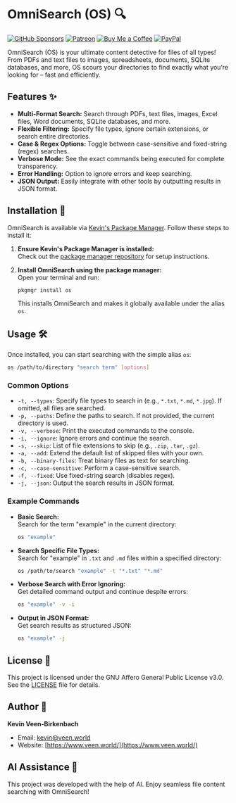 # OmniSearch (OS) 🔍
[![GitHub Sponsors](https://img.shields.io/badge/Sponsor-GitHub%20Sponsors-blue?logo=github)](https://github.com/sponsors/kevinveenbirkenbach) [![Patreon](https://img.shields.io/badge/Support-Patreon-orange?logo=patreon)](https://www.patreon.com/c/kevinveenbirkenbach) [![Buy Me a Coffee](https://img.shields.io/badge/Buy%20me%20a%20Coffee-Funding-yellow?logo=buymeacoffee)](https://buymeacoffee.com/kevinveenbirkenbach) [![PayPal](https://img.shields.io/badge/Donate-PayPal-blue?logo=paypal)](https://s.veen.world/paypaldonate)


OmniSearch (OS) is your ultimate content detective for files of all types! From PDFs and text files to images, spreadsheets, documents, SQLite databases, and more, OS scours your directories to find exactly what you’re looking for – fast and efficiently.

## Features ✨

- **Multi-Format Search:** Search through PDFs, text files, images, Excel files, Word documents, SQLite databases, and more.
- **Flexible Filtering:** Specify file types, ignore certain extensions, or search entire directories.
- **Case & Regex Options:** Toggle between case-sensitive and fixed-string (regex) searches.
- **Verbose Mode:** See the exact commands being executed for complete transparency.
- **Error Handling:** Option to ignore errors and keep searching.
- **JSON Output:** Easily integrate with other tools by outputting results in JSON format.

## Installation 🚀

OmniSearch is available via [Kevin's Package Manager](https://github.com/kevinveenbirkenbach/package-manager). Follow these steps to install it:

1. **Ensure Kevin's Package Manager is installed:**  
   Check out the [package manager repository](https://github.com/kevinveenbirkenbach/package-manager) for setup instructions.

2. **Install OmniSearch using the package manager:**  
   Open your terminal and run:
   ```bash
   pkgmgr install os
   ```
   This installs OmniSearch and makes it globally available under the alias `os`.

## Usage 🛠️

Once installed, you can start searching with the simple alias `os`:

```bash
os /path/to/directory "search term" [options]
```

### Common Options

- `-t, --types`: Specify file types to search in (e.g., `*.txt`, `*.md`, `*.jpg`). If omitted, all files are searched.
- `-p, --paths`: Define the paths to search. If not provided, the current directory is used.
- `-v, --verbose`: Print the executed commands to the console.
- `-i, --ignore`: Ignore errors and continue the search.
- `-s, --skip`: List of file extensions to skip (e.g., `.zip`, `.tar`, `.gz`).
- `-a, --add`: Extend the default list of skipped files with your own.
- `-b, --binary-files`: Treat binary files as text for searching.
- `-c, --case-sensitive`: Perform a case-sensitive search.
- `-f, --fixed`: Use fixed-string search (disables regex).
- `-j, --json`: Output the search results in JSON format.

### Example Commands

- **Basic Search:**  
  Search for the term "example" in the current directory:
  ```bash
  os "example"
  ```

- **Search Specific File Types:**  
  Search for "example" in `.txt` and `.md` files within a specified directory:
  ```bash
  os /path/to/search "example" -t "*.txt" "*.md"
  ```

- **Verbose Search with Error Ignoring:**  
  Get detailed command output and continue despite errors:
  ```bash
  os "example" -v -i
  ```

- **Output in JSON Format:**  
  Get search results as structured JSON:
  ```bash
  os "example" -j
  ```

## License 📄

This project is licensed under the GNU Affero General Public License v3.0. See the [LICENSE](./LICENSE) file for details.

## Author 👤

**Kevin Veen-Birkenbach**  
- Email: [kevin@veen.world](mailto:kevin@veen.world)  
- Website: [https://www.veen.world/](https://www.veen.world/)

## AI Assistance 🤖

This project was developed with the help of AI. Enjoy seamless file content searching with OmniSearch!
